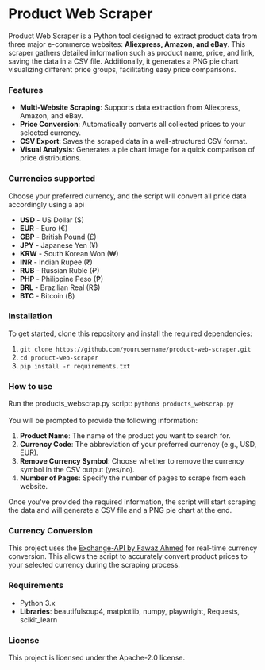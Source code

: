 # Product Web Scraper
Product Web Scraper is a Python tool designed to extract product data from three major e-commerce websites: **Aliexpress, Amazon, and eBay**. This scraper gathers detailed information such as product name, price, and link, saving the data in a CSV file. Additionally, it generates a PNG pie chart visualizing different price groups, facilitating easy price comparisons.

### Features
- **Multi-Website Scraping**: Supports data extraction from Aliexpress, Amazon, and eBay.
- **Price Conversion**: Automatically converts all collected prices to your selected currency.
- **CSV Export**: Saves the scraped data in a well-structured CSV format.
- **Visual Analysis**: Generates a pie chart image for a quick comparison of price distributions.

### Currencies supported
Choose your preferred currency, and the script will convert all price data accordingly using a api
- **USD** - US Dollar ($)
- **EUR** - Euro (€)
- **GBP** - British Pound (£)
- **JPY** - Japanese Yen (¥)
- **KRW** - South Korean Won (₩)
- **INR** - Indian Rupee (₹)
- **RUB** - Russian Ruble (₽)
- **PHP** - Philippine Peso (₱)
- **BRL** - Brazilian Real (R$)
- **BTC** - Bitcoin (₿)

### Installation
To get started, clone this repository and install the required dependencies:
1. `git clone https://github.com/yourusername/product-web-scraper.git`<br>
2. `cd product-web-scraper`<br>
3. `pip install -r requirements.txt`

### How to use
Run the products_webscrap.py script:
`python3 products_webscrap.py`<br><br>
You will be prompted to provide the following information:
1. **Product Name**: The name of the product you want to search for.
2. **Currency Code**: The abbreviation of your preferred currency (e.g., USD, EUR).
3. **Remove Currency Symbol**: Choose whether to remove the currency symbol in the CSV output (yes/no).
4. **Number of Pages**: Specify the number of pages to scrape from each website.

Once you've provided the required information, the script will start scraping the data and will generate a CSV file and a PNG pie chart at the end.

### Currency Conversion
This project uses the [Exchange-API by Fawaz Ahmed](https://github.com/fawazahmed0/exchange-api) for real-time currency conversion. This allows the script to accurately convert product prices to your selected currency during the scraping process.

### Requirements
- Python 3.x<br>
- **Libraries**: beautifulsoup4, matplotlib, numpy, playwright, Requests, scikit_learn

### License
This project is licensed under the Apache-2.0 license.
